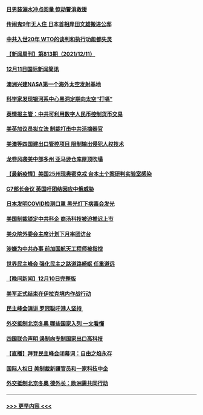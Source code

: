 #### [日男装溺水冲点阅量 惊动警消救援](../pages/prog202/a103291653.md?t=12121501) 
#### [传闹鬼9年无人住 日本首相岸田文雄搬进公邸](../pages/prog202/a103291582.md?t=12121501) 
#### [中共入世20年 WTO的谈判和执行功能都失灵](../pages/prog202/a103291396.md?t=12121501) 
#### [【新闻周刊】第813期（2021/12/11）](../pages/prog202/a103291518.md?t=12121501) 
#### [12月11日国际新闻简讯](../pages/prog202/a103291405.md?t=12121501) 
#### [澳洲兴建NASA第一个海外太空发射基地](../pages/prog202/a103291397.md?t=12121501) 
#### [科学家发现银河系中心黑洞定期向太空“打嗝”](../pages/prog202/a103291115.md?t=12121501) 
#### [英情报主管：中共可利用数字人民币控制货币交易](../pages/prog202/a103291324.md?t=12121501) 
#### [美英加议员拟立法 制裁打击中共活摘器官](../pages/prog202/a103291304.md?t=12121501) 
#### [美澳等四国建出口管控项目 限制输出侵犯人权技术](../pages/prog202/a103291284.md?t=12121501) 
#### [龙卷风袭美中部多州 亚马逊仓库屋顶吹塌](../pages/prog202/a103291242.md?t=12121501) 
#### [【最新疫情】美国25州现奥密克戎 台本土个案研判实验室感染](../pages/prog202/a103291249.md?t=12121501) 
#### [G7部长会议 英国吁团结因应中俄威胁](../pages/prog202/a103291233.md?t=12121501) 
#### [日本发明COVID检测口罩 黑光灯下病毒会发光](../pages/prog202/a103291133.md?t=12121501) 
#### [美国制裁锁定中共科企 商汤科技被迫推迟上市](../pages/prog202/a103291094.md?t=12121501) 
#### [美众院外委会主席计划下月率团访台](../pages/prog202/a103291058.md?t=12121501) 
#### [涉嫌为中共办事 前加国航天工程师被指控](../pages/prog202/a103290778.md?t=12121501) 
#### [世界民主峰会 强化民主之路道路崎岖 任重道远](../pages/prog202/a103290944.md?t=12121501) 
#### [【晚间新闻】12月10日完整版](../pages/prog202/a103290928.md?t=12121501) 
#### [美军正式结束在伊拉克境内作战行动](../pages/prog202/a103290595.md?t=12121501) 
#### [民主峰会演讲 罗冠聪吁港人坚持 ](../pages/prog202/a103290755.md?t=12121501) 
#### [外交抵制北京冬奥 哪些国家入列 一文看懂](../pages/prog202/a103290878.md?t=12121501) 
#### [四国联合声明 遏制向专制国家出口高科技](../pages/prog202/a103290591.md?t=12121501) 
#### [【直播】拜登民主峰会闭幕词：自由之焰永存](../pages/prog202/a103290832.md?t=12121501) 
#### [国际人权日 美制裁新疆官员和一家科技中企](../pages/prog202/a103290400.md?t=12121501) 
#### [外交抵制北京冬奥 德外长：欧洲需共同行动](../pages/prog202/a103290294.md?t=12121501) 

----
#### [ >>> 更早内容 <<< ](../indexes/prog202-earlier.md)
